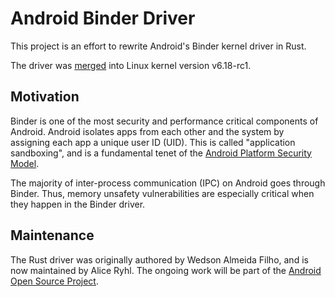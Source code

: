 # Android Binder Driver

This project is an effort to rewrite Android's Binder kernel driver in Rust.

The driver was [merged](https://git.kernel.org/linus/eafedbc7c050c44744fbdf80bdf3315e860b7513)
into Linux kernel version v6.18-rc1.

## Motivation

Binder is one of the most security and performance critical components of Android.
Android isolates apps from each other and the system by assigning each app a
unique user ID (UID).  This is called "application sandboxing", and is a fundamental
tenet of the [Android Platform Security Model](https://arxiv.org/abs/1904.05572).

The majority of inter-process communication (IPC) on Android goes through Binder.
Thus, memory unsafety vulnerabilities are especially critical when they happen in the
Binder driver.

## Maintenance

The Rust driver was originally authored by Wedson Almeida Filho, and is now maintained
by Alice Ryhl. The ongoing work will be part of the
[Android Open Source Project](https://source.android.com/).
